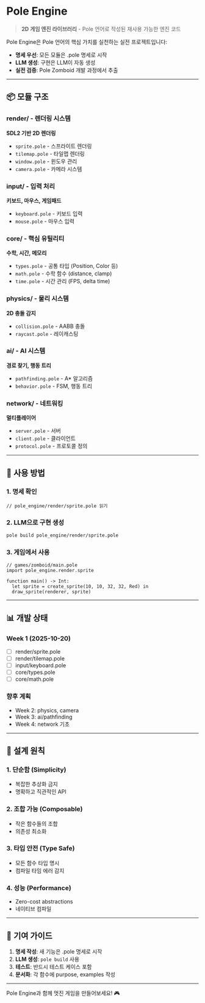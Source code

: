 # Pole Engine

> **2D 게임 엔진 라이브러리** - Pole 언어로 작성된 재사용 가능한 엔진 코드

Pole Engine은 Pole 언어의 핵심 가치를 실천하는 실전 프로젝트입니다:
- **명세 우선**: 모든 모듈은 .pole 명세로 시작
- **LLM 생성**: 구현은 LLM이 자동 생성
- **실전 검증**: Pole Zomboid 개발 과정에서 추출

---

## 📦 모듈 구조

### render/ - 렌더링 시스템
**SDL2 기반 2D 렌더링**
- `sprite.pole` - 스프라이트 렌더링
- `tilemap.pole` - 타일맵 렌더링
- `window.pole` - 윈도우 관리
- `camera.pole` - 카메라 시스템

### input/ - 입력 처리
**키보드, 마우스, 게임패드**
- `keyboard.pole` - 키보드 입력
- `mouse.pole` - 마우스 입력

### core/ - 핵심 유틸리티
**수학, 시간, 메모리**
- `types.pole` - 공통 타입 (Position, Color 등)
- `math.pole` - 수학 함수 (distance, clamp)
- `time.pole` - 시간 관리 (FPS, delta time)

### physics/ - 물리 시스템
**2D 충돌 감지**
- `collision.pole` - AABB 충돌
- `raycast.pole` - 레이캐스팅

### ai/ - AI 시스템
**경로 찾기, 행동 트리**
- `pathfinding.pole` - A* 알고리즘
- `behavior.pole` - FSM, 행동 트리

### network/ - 네트워킹
**멀티플레이어**
- `server.pole` - 서버
- `client.pole` - 클라이언트
- `protocol.pole` - 프로토콜 정의

---

## 🚀 사용 방법

### 1. 명세 확인
```pole
// pole_engine/render/sprite.pole 읽기
```

### 2. LLM으로 구현 생성
```bash
pole build pole_engine/render/sprite.pole
```

### 3. 게임에서 사용
```pole
// games/zomboid/main.pole
import pole_engine.render.sprite

function main() -> Int:
  let sprite = create_sprite(10, 10, 32, 32, Red) in
  draw_sprite(renderer, sprite)
```

---

## 📊 개발 상태

### Week 1 (2025-10-20)
- [ ] render/sprite.pole
- [ ] render/tilemap.pole
- [ ] input/keyboard.pole
- [ ] core/types.pole
- [ ] core/math.pole

### 향후 계획
- Week 2: physics, camera
- Week 3: ai/pathfinding
- Week 4: network 기초

---

## 🎯 설계 원칙

### 1. 단순함 (Simplicity)
- 복잡한 추상화 금지
- 명확하고 직관적인 API

### 2. 조합 가능 (Composable)
- 작은 함수들의 조합
- 의존성 최소화

### 3. 타입 안전 (Type Safe)
- 모든 함수 타입 명시
- 컴파일 타임 에러 감지

### 4. 성능 (Performance)
- Zero-cost abstractions
- 네이티브 컴파일

---

## 📝 기여 가이드

1. **명세 작성**: 새 기능은 .pole 명세로 시작
2. **LLM 생성**: `pole build` 사용
3. **테스트**: 반드시 테스트 케이스 포함
4. **문서화**: 각 함수에 purpose, examples 작성

---

Pole Engine과 함께 멋진 게임을 만들어보세요! 🎮

